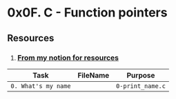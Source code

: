 # **0x0F. C - Function pointers**
## Resources
1. ### [From my notion for resources](https://bit.ly/alx-feb-resources)


|Task|FileName|Purpose|
|:---:|:---:|:---:|
| `0. What's my name` || `0-print_name.c` || `function that prints a name` |
